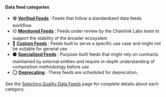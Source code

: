 #### Data feed categories

- 🟢 [**Verified Feeds**](/data-feeds/selecting-data-feeds/#-verified-feeds) : Feeds that follow a standardized data feeds workflow
- 🟡 [**Monitored Feeds**](/data-feeds/selecting-data-feeds/#-monitored-feeds) : Feeds under review by the Chainlink Labs team to support the stability of the broader ecosystem
- 🔵 [**Custom Feeds**](/data-feeds/selecting-data-feeds/#-custom-feeds) : Feeds built to serve a specific use case and might not be suitable for general use
- ⚫ [**Specialized Feeds**](/data-feeds/selecting-data-feeds/#-specialized-feeds) : Purpose-built feeds that might rely on contracts maintained by external entities and require in-depth understanding of composition methodology before use
- ⭕ [**Deprecating**](/data-feeds/deprecating-feeds/) : These feeds are scheduled for deprecation.

See the [Selecting Quality Data Feeds](/data-feeds/selecting-data-feeds/) page for complete details about each category.
